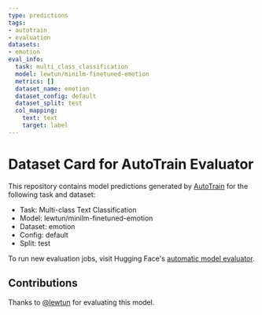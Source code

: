 ```yaml
---
type: predictions
tags:
- autotrain
- evaluation
datasets:
- emotion
eval_info:
  task: multi_class_classification
  model: lewtun/minilm-finetuned-emotion
  metrics: []
  dataset_name: emotion
  dataset_config: default
  dataset_split: test
  col_mapping:
    text: text
    target: label
---
```

# Dataset Card for AutoTrain Evaluator

This repository contains model predictions generated by [AutoTrain](https://huggingface.co/autotrain) for the following task and dataset:

* Task: Multi-class Text Classification
* Model: lewtun/minilm-finetuned-emotion
* Dataset: emotion
* Config: default
* Split: test

To run new evaluation jobs, visit Hugging Face's [automatic model evaluator](https://huggingface.co/spaces/autoevaluate/model-evaluator).

## Contributions

Thanks to [@lewtun](https://huggingface.co/lewtun) for evaluating this model.
